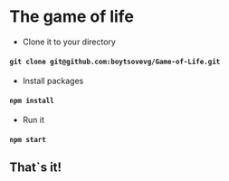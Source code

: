# The game of life

* Clone it to your directory
#### `git clone git@github.com:boytsovevg/Game-of-Life.git`

* Install packages
#### `npm install`

* Run it
#### `npm start`

## That`s it!

